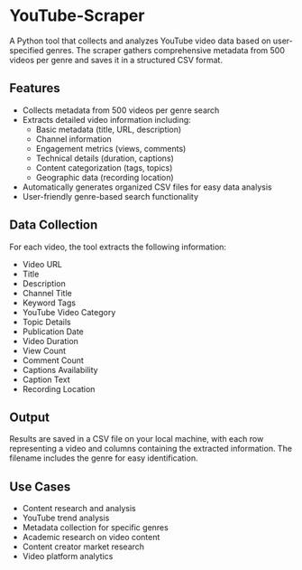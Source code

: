 # YouTube-Scraper

A Python tool that collects and analyzes YouTube video data based on user-specified genres. The scraper gathers comprehensive metadata from 500 videos per genre and saves it in a structured CSV format.

## Features

- Collects metadata from 500 videos per genre search
- Extracts detailed video information including:
  - Basic metadata (title, URL, description)
  - Channel information
  - Engagement metrics (views, comments)
  - Technical details (duration, captions)
  - Content categorization (tags, topics)
  - Geographic data (recording location)
- Automatically generates organized CSV files for easy data analysis
- User-friendly genre-based search functionality

## Data Collection

For each video, the tool extracts the following information:
- Video URL
- Title
- Description
- Channel Title
- Keyword Tags
- YouTube Video Category
- Topic Details
- Publication Date
- Video Duration
- View Count
- Comment Count
- Captions Availability
- Caption Text
- Recording Location

## Output

Results are saved in a CSV file on your local machine, with each row representing a video and columns containing the extracted information. The filename includes the genre for easy identification.

## Use Cases

- Content research and analysis
- YouTube trend analysis
- Metadata collection for specific genres
- Academic research on video content
- Content creator market research
- Video platform analytics
